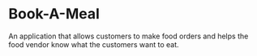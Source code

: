 # Book-A-Meal
An application that allows customers to make food orders and helps the food vendor know what the customers want to eat.
